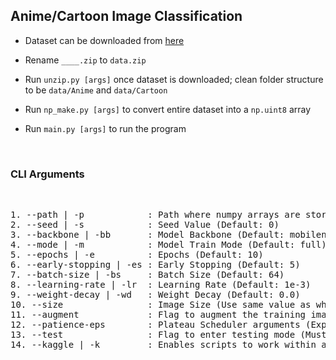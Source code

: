 ## Anime/Cartoon Image Classification

- Dataset can be downloaded from [here](https://www.kaggle.com/jehanbhathena/weather-dataset)

- Rename `____.zip` to `data.zip`

- Run `unzip.py [args]` once dataset is downloaded; clean folder structure to be `data/Anime` and `data/Cartoon`

- Run `np_make.py [args]` to convert entire dataset into a `np.uint8` array

- Run `main.py [args]` to run the program

<br>

### **CLI Arguments**

<br>

<pre>
1. --path | -p            : Path where numpy arrays are stored after running np_make (Default: data)
2. --seed | -s            : Seed Value (Default: 0)
3. --backbone | -bb       : Model Backbone (Default: mobilenet) (Available: vgg, resnet, densenet, mobilenet)
4. --mode | -m            : Model Train Mode (Default: full) (Available: full, semi, final)
5. --epochs | -e          : Epochs (Default: 10)
6. --early-stopping | -es : Early Stopping (Default: 5)
7. --batch-size | -bs     : Batch Size (Default: 64)
8. --learning-rate | -lr  : Learning Rate (Default: 1e-3)
9. --weight-decay | -wd   : Weight Decay (Default: 0.0)
10. --size                : Image Size (Use same value as when running np_make.py)
11. --augment             : Flag to augment the training images
12. --patience-eps        : Plateau Scheduler arguments (Expects as <patience> <eps>)
13. --test                : Flag to enter testing mode (Must be followed up by an image name as <image_name.ext>)
14. --kaggle | -k         : Enables scripts to work within a kaggle notebook
</pre>